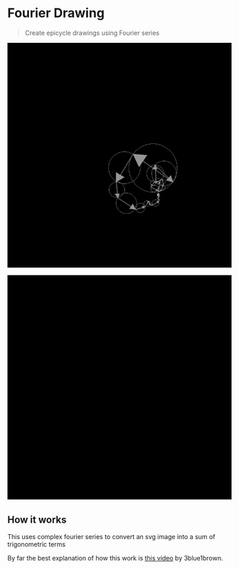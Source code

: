 # Fourier Drawing

> Create epicycle drawings using Fourier series

![Greek character sigma](./images/demo1.gif)

![Chinese character](./images/demo2.gif)

## How it works

This uses complex fourier series to convert an svg image into a sum of trigonometric terms

By far the best explanation of how this work is [this video](https://www.youtube.com/watch?v=r6sGWTCMz2k) by 3blue1brown.